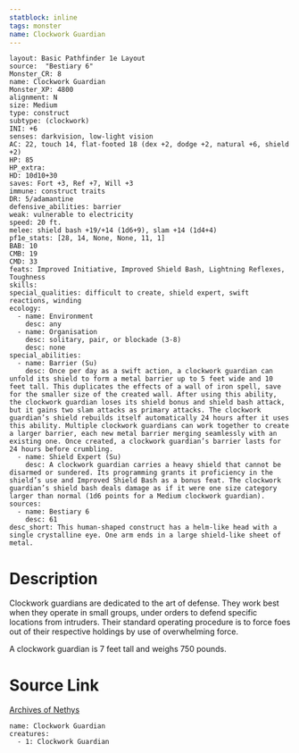 ```yaml
---
statblock: inline
tags: monster
name: Clockwork Guardian
---
```

```statblock
layout: Basic Pathfinder 1e Layout
source:  "Bestiary 6"
Monster_CR: 8
name: Clockwork Guardian
Monster_XP: 4800
alignment: N
size: Medium
type: construct
subtype: (clockwork)
INI: +6
senses: darkvision, low-light vision
AC: 22, touch 14, flat-footed 18 (dex +2, dodge +2, natural +6, shield +2)
HP: 85
HP_extra: 
HD: 10d10+30
saves: Fort +3, Ref +7, Will +3
immune: construct traits
DR: 5/adamantine
defensive_abilities: barrier
weak: vulnerable to electricity
speed: 20 ft.
melee: shield bash +19/+14 (1d6+9), slam +14 (1d4+4)
pf1e_stats: [28, 14, None, None, 11, 1]
BAB: 10
CMB: 19
CMD: 33
feats: Improved Initiative, Improved Shield Bash, Lightning Reflexes, Toughness
skills: 
special_qualities: difficult to create, shield expert, swift reactions, winding
ecology:
  - name: Environment
    desc: any
  - name: Organisation
    desc: solitary, pair, or blockade (3-8)
    desc: none
special_abilities:
  - name: Barrier (Su)
    desc: Once per day as a swift action, a clockwork guardian can unfold its shield to form a metal barrier up to 5 feet wide and 10 feet tall. This duplicates the effects of a wall of iron spell, save for the smaller size of the created wall. After using this ability, the clockwork guardian loses its shield bonus and shield bash attack, but it gains two slam attacks as primary attacks. The clockwork guardian’s shield rebuilds itself automatically 24 hours after it uses this ability. Multiple clockwork guardians can work together to create a larger barrier, each new metal barrier merging seamlessly with an existing one. Once created, a clockwork guardian’s barrier lasts for 24 hours before crumbling.
  - name: Shield Expert (Su)
    desc: A clockwork guardian carries a heavy shield that cannot be disarmed or sundered. Its programming grants it proficiency in the shield’s use and Improved Shield Bash as a bonus feat. The clockwork guardian’s shield bash deals damage as if it were one size category larger than normal (1d6 points for a Medium clockwork guardian).
sources:
  - name: Bestiary 6
    desc: 61
desc_short: This human-shaped construct has a helm-like head with a single crystalline eye. One arm ends in a large shield-like sheet of metal.
```
# Description
Clockwork guardians are dedicated to the art of defense. They work best when they operate in small groups, under orders to defend specific locations from intruders. Their standard operating procedure is to force foes out of their respective holdings by use of overwhelming force. 

A clockwork guardian is 7 feet tall and weighs 750 pounds.
# Source Link
[Archives of Nethys](https://aonprd.com/MonsterDisplay.aspx?ItemName=Clockwork%20Guardian)
```encounter-table
name: Clockwork Guardian
creatures:
  - 1: Clockwork Guardian
```
